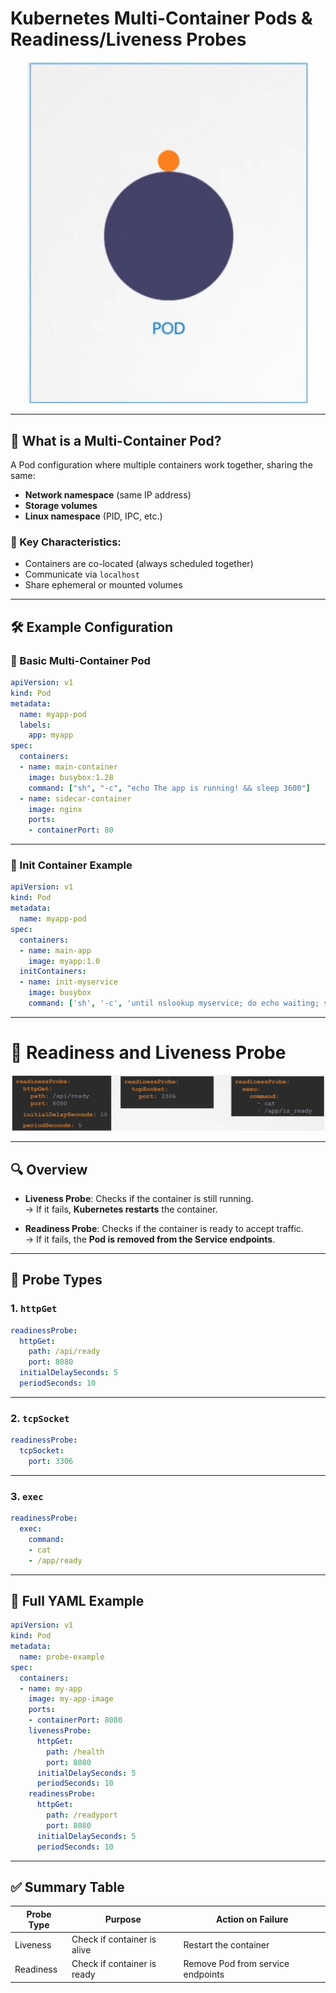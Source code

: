 # Kubernetes Multi-Container Pods & Readiness/Liveness Probes

<div align="center">
  <img src="/Images/multic.png" alt="Multi-Container Pod Diagram" width="450">
</div>

---

## 🧩 What is a Multi-Container Pod?

A Pod configuration where multiple containers work together, sharing the same:
- **Network namespace** (same IP address)
- **Storage volumes**
- **Linux namespace** (PID, IPC, etc.)

### 🔑 Key Characteristics:
- Containers are co-located (always scheduled together)
- Communicate via `localhost`
- Share ephemeral or mounted volumes

---

## 🛠️ Example Configuration

### 🔹 Basic Multi-Container Pod
```yaml
apiVersion: v1
kind: Pod
metadata:
  name: myapp-pod
  labels:
    app: myapp
spec:
  containers:
  - name: main-container
    image: busybox:1.28
    command: ["sh", "-c", "echo The app is running! && sleep 3600"]
  - name: sidecar-container
    image: nginx
    ports:
    - containerPort: 80
```

---

### 🔹 Init Container Example
```yaml
apiVersion: v1
kind: Pod
metadata:
  name: myapp-pod
spec:
  containers:
  - name: main-app
    image: myapp:1.0
  initContainers:
  - name: init-myservice
    image: busybox
    command: ['sh', '-c', 'until nslookup myservice; do echo waiting; sleep 2; done']
```

---

# 🧪 Readiness and Liveness Probe

<div align="center">
  <img src="/Images/readnessprobe.png" alt="Probe Overview" width="500">
</div>

---

## 🔍 Overview

- **Liveness Probe**: Checks if the container is still running.  
  → If it fails, **Kubernetes restarts** the container.

- **Readiness Probe**: Checks if the container is ready to accept traffic.  
  → If it fails, the **Pod is removed from the Service endpoints**.

---

## 🔧 Probe Types

### 1. `httpGet`
```yaml
readinessProbe:
  httpGet:
    path: /api/ready
    port: 8080
  initialDelaySeconds: 5
  periodSeconds: 10
```

---

### 2. `tcpSocket`
```yaml
readinessProbe:
  tcpSocket:
    port: 3306
```

---

### 3. `exec`
```yaml
readinessProbe:
  exec:
    command:
    - cat
    - /app/ready
```

---

## 📄 Full YAML Example

```yaml
apiVersion: v1
kind: Pod
metadata:
  name: probe-example
spec:
  containers:
  - name: my-app
    image: my-app-image
    ports:
    - containerPort: 8080
    livenessProbe:
      httpGet:
        path: /health
        port: 8080
      initialDelaySeconds: 5
      periodSeconds: 10
    readinessProbe:
      httpGet:
        path: /readyport
        port: 8080
      initialDelaySeconds: 5
      periodSeconds: 10
```

---

## ✅ Summary Table

| Probe Type | Purpose                      | Action on Failure                      |
|------------|------------------------------|----------------------------------------|
| Liveness   | Check if container is alive  | Restart the container                  |
| Readiness  | Check if container is ready  | Remove Pod from service endpoints      |
